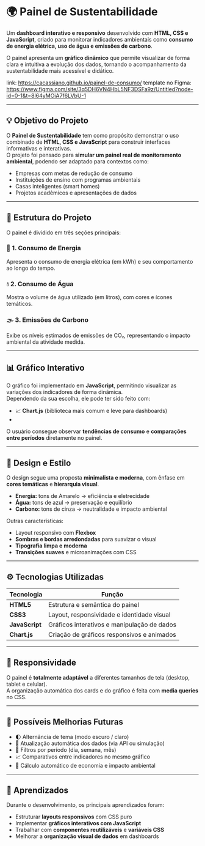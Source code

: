 # 🌍 Painel de Sustentabilidade

Um **dashboard interativo e responsivo** desenvolvido com **HTML, CSS e JavaScript**, criado para monitorar indicadores ambientais como **consumo de energia elétrica, uso de água e emissões de carbono**.

O painel apresenta um **gráfico dinâmico** que permite visualizar de forma clara e intuitiva a evolução dos dados, tornando o acompanhamento da sustentabilidade mais acessível e didático.

link: https://cacassiano.github.io/painel-de-consumo/
template no Figma: https://www.figma.com/site/3q5DH6VN4HbL5NF3DSFa9z/Untitled?node-id=0-1&t=8l64yMOiA7f6LVbU-1

------------------------------------------------------------------------------------------------------------------------------------------------------------------------------------------------------------------------

## 💡 Objetivo do Projeto

O **Painel de Sustentabilidade** tem como propósito demonstrar o uso combinado de **HTML, CSS e JavaScript** para construir interfaces informativas e interativas.  
O projeto foi pensado para **simular um painel real de monitoramento ambiental**, podendo ser adaptado para contextos como:

- Empresas com metas de redução de consumo  
- Instituições de ensino com programas ambientais  
- Casas inteligentes (smart homes)  
- Projetos acadêmicos e apresentações de dados  

-------------------------------------------------------------------------------------------------------------------------------------------------------------------------------------------------------------------

## 🧱 Estrutura do Projeto

O painel é dividido em três seções principais:

### 🔋 1. Consumo de Energia
Apresenta o consumo de energia elétrica (em kWh) e seu comportamento ao longo do tempo.

### 💧 2. Consumo de Água
Mostra o volume de água utilizado (em litros), com cores e ícones temáticos.

### 🌫️ 3. Emissões de Carbono
Exibe os níveis estimados de emissões de CO₂, representando o impacto ambiental da atividade medida.

----------------------------------------------------------------------------------------------------------------------------------------------------------------------------------------------------------------

## 📊 Gráfico Interativo

O gráfico foi implementado em **JavaScript**, permitindo visualizar as variações dos indicadores de forma dinâmica.  
Dependendo da sua escolha, ele pode ter sido feito com:

- 📈 **Chart.js** (biblioteca mais comum e leve para dashboards)
- 
O usuário consegue observar **tendências de consumo** e **comparações entre períodos** diretamente no painel.

-----------------------------------------------------------------------------------------------------------------------------------------------------------------------------------------------------------------------

## 🎨 Design e Estilo

O design segue uma proposta **minimalista e moderna**, com ênfase em **cores temáticas** e **hierarquia visual**.

- **Energia:** tons de Amarelo → eficiência e eletrecidade  
- **Água:** tons de azul → preservação e equilíbrio  
- **Carbono:** tons de cinza → neutralidade e impacto ambiental  

Outras características:

- Layout responsivo com **Flexbox**  
- **Sombras e bordas arredondadas** para suavizar o visual  
- **Tipografia limpa e moderna**  
- **Transições suaves** e microanimações com CSS  

-------------------------------------------------------------------------------------------------------------------------------------------------------------------------------------------------------------

## ⚙️ Tecnologias Utilizadas

| Tecnologia | Função |
|-------------|--------|
| **HTML5** | Estrutura e semântica do painel |
| **CSS3** | Layout, responsividade e identidade visual |
| **JavaScript** | Gráficos interativos e manipulação de dados |
| **Chart.js** | Criação de gráficos responsivos e animados |

----------------------------------------------------------------------------------------------------------------------------------------------------------------------------------------------------------------

## 📱 Responsividade

O painel é **totalmente adaptável** a diferentes tamanhos de tela (desktop, tablet e celular).  
A organização automática dos cards e do gráfico é feita com **media queries** no CSS.

-------------------------------------------------------------------------------------------------------------------------------------------------------------------------------------------------------------------

## 🚀 Possíveis Melhorias Futuras

- 🌓 Alternância de tema (modo escuro / claro)  
- 🔄 Atualização automática dos dados (via API ou simulação)  
- 📆 Filtros por período (dia, semana, mês)  
- 📈 Comparativos entre indicadores no mesmo gráfico  
- 🌿 Cálculo automático de economia e impacto ambiental  

---

## 🧠 Aprendizados

Durante o desenvolvimento, os principais aprendizados foram:

- Estruturar **layouts responsivos** com CSS puro  
- Implementar **gráficos interativos com JavaScript**  
- Trabalhar com **componentes reutilizáveis** e **variáveis CSS**  
- Melhorar a **organização visual de dados** em dashboards  


